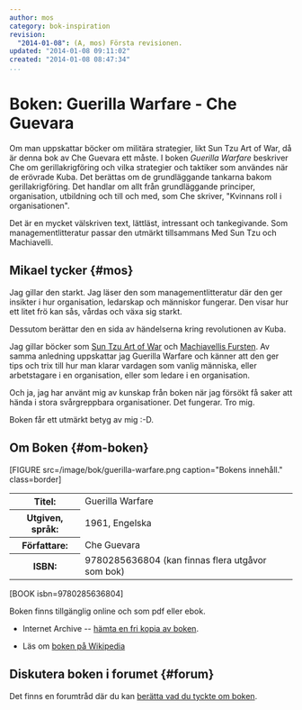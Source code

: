 ```yaml
---
author: mos
category: bok-inspiration
revision:
  "2014-01-08": (A, mos) Första revisionen.
updated: "2014-01-08 09:11:02"
created: "2014-01-08 08:47:34"
...
```

Boken: Guerilla Warfare - Che Guevara
==================================

Om man uppskattar böcker om militära strategier, likt Sun Tzu Art of War, då är denna bok av Che Guevara ett måste. I boken *Guerilla Warfare* beskriver Che om gerillakrigföring och vilka strategier och taktiker som användes när de erövrade Kuba. Det berättas om de grundläggande tankarna bakom gerillakrigföring. Det handlar om allt från grundläggande principer, organisation, utbildning och till och med, som Che skriver, "Kvinnans roll i organisationen".

<!--more-->

Det är en mycket välskriven text, lättläst, intressant och tankegivande. Som managementlitteratur passar den utmärkt tillsammans Med Sun Tzu och Machiavelli. 




Mikael tycker {#mos}
---------------------------

Jag gillar den starkt. Jag läser den som managementlitteratur där den ger insikter i hur organisation, ledarskap och människor fungerar. Den visar hur ett litet frö kan sås, vårdas och växa sig starkt.

Dessutom berättar den en sida av händelserna kring revolutionen av Kuba.

Jag gillar böcker som [Sun Tzu Art of War](kunskap/boken-the-art-of-war-sun-tzu) och [Machiavellis Fursten](kunskap/boken-fursten-machiavelli). Av samma anledning uppskattar jag Guerilla Warfare och känner att den ger tips och trix till hur man klarar vardagen som vanlig människa, eller arbetstagare i en organisation, eller som ledare i en organisation.

Och ja, jag har använt mig av kunskap från boken när jag försökt få saker att hända i stora svårgreppbara organisationer. Det fungerar. Tro mig.

Boken får ett utmärkt betyg av mig :-D. 



Om Boken {#om-boken}
--------------------

[FIGURE src=/image/bok/guerilla-warfare.png caption="Bokens innehåll." class=border]

<table>
<tr><th>Titel:</th><td>Guerilla Warfare<td></tr>
<tr><th>Utgiven, språk:</th><td>1961, Engelska<td></tr>
<tr><th>Författare:</th><td>Che Guevara<td></tr>
<tr><th>ISBN:</th><td>9780285636804 (kan finnas flera utgåvor som bok)<td></tr>
</table>

[BOOK isbn=9780285636804]

Boken finns tillgänglig online och som pdf eller ebok.

* Internet Archive -- [hämta en fri kopia av boken](https://archive.org/details/GuerrillaWarfare_856).

* Läs om [boken på Wikipedia](http://en.wikipedia.org/wiki/Guerrilla_Warfare_(book))



Diskutera boken i forumet {#forum}
----------------------------------

Det finns en forumtråd där du kan [berätta vad du tyckte om boken](t/1863).
